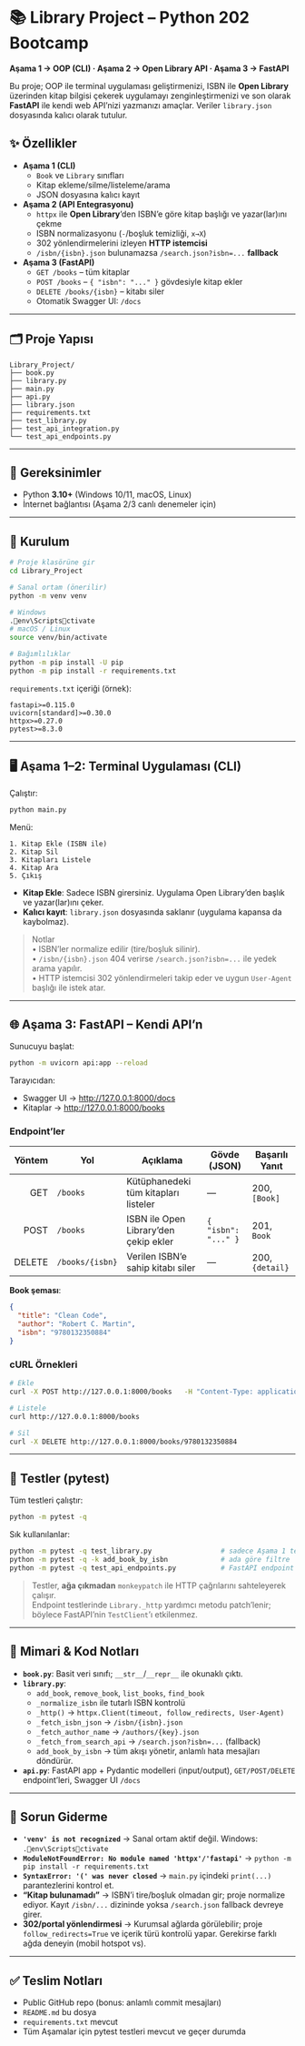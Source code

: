 # 📚 Library Project – Python 202 Bootcamp
**Aşama 1 → OOP (CLI) · Aşama 2 → Open Library API · Aşama 3 → FastAPI**

Bu proje; OOP ile terminal uygulaması geliştirmenizi, ISBN ile **Open Library** üzerinden kitap bilgisi çekerek uygulamayı zenginleştirmenizi ve son olarak **FastAPI** ile kendi web API’nizi yazmanızı amaçlar. Veriler `library.json` dosyasında kalıcı olarak tutulur.

## ✨ Özellikler
- **Aşama 1 (CLI)**  
  - `Book` ve `Library` sınıfları  
  - Kitap ekleme/silme/listeleme/arama  
  - JSON dosyasına kalıcı kayıt
- **Aşama 2 (API Entegrasyonu)**  
  - `httpx` ile **Open Library**’den ISBN’e göre kitap başlığı ve yazar(lar)ını çekme  
  - ISBN normalizasyonu (`-`/boşluk temizliği, `x→X`)  
  - 302 yönlendirmelerini izleyen **HTTP istemcisi**  
  - `/isbn/{isbn}.json` bulunamazsa `/search.json?isbn=...` **fallback**
- **Aşama 3 (FastAPI)**  
  - `GET /books` – tüm kitaplar  
  - `POST /books` – `{ "isbn": "..." }` gövdesiyle kitap ekler  
  - `DELETE /books/{isbn}` – kitabı siler  
  - Otomatik Swagger UI: `/docs`

---

## 🗂️ Proje Yapısı
```
Library_Project/
├── book.py
├── library.py
├── main.py
├── api.py
├── library.json
├── requirements.txt
├── test_library.py
├── test_api_integration.py
└── test_api_endpoints.py
```

---

## 🔧 Gereksinimler
- Python **3.10+** (Windows 10/11, macOS, Linux)
- İnternet bağlantısı (Aşama 2/3 canlı denemeler için)

---

## 🚀 Kurulum
```bash
# Proje klasörüne gir
cd Library_Project

# Sanal ortam (önerilir)
python -m venv venv

# Windows
.env\Scriptsctivate
# macOS / Linux
source venv/bin/activate

# Bağımlılıklar
python -m pip install -U pip
python -m pip install -r requirements.txt
```

`requirements.txt` içeriği (örnek):
```
fastapi>=0.115.0
uvicorn[standard]>=0.30.0
httpx>=0.27.0
pytest>=8.3.0
```

---

## 🖥️ Aşama 1–2: Terminal Uygulaması (CLI)
Çalıştır:
```bash
python main.py
```

Menü:
```
1. Kitap Ekle (ISBN ile)
2. Kitap Sil
3. Kitapları Listele
4. Kitap Ara
5. Çıkış
```

- **Kitap Ekle**: Sadece ISBN girersiniz. Uygulama Open Library’den başlık ve yazar(lar)ını çeker.  
- **Kalıcı kayıt**: `library.json` dosyasında saklanır (uygulama kapansa da kaybolmaz).

> Notlar  
> • ISBN’ler normalize edilir (tire/boşluk silinir).  
> • `/isbn/{isbn}.json` 404 verirse `/search.json?isbn=...` ile yedek arama yapılır.  
> • HTTP istemcisi 302 yönlendirmeleri takip eder ve uygun `User-Agent` başlığı ile istek atar.

---

## 🌐 Aşama 3: FastAPI – Kendi API’n
Sunucuyu başlat:
```bash
python -m uvicorn api:app --reload
```

Tarayıcıdan:
- Swagger UI → http://127.0.0.1:8000/docs  
- Kitaplar → http://127.0.0.1:8000/books

### Endpoint’ler
| Yöntem | Yol              | Açıklama                                      | Gövde (JSON)             | Başarılı Yanıt |
|-------:|------------------|-----------------------------------------------|--------------------------|----------------|
| GET    | `/books`         | Kütüphanedeki tüm kitapları listeler          | —                        | 200, `[Book]`  |
| POST   | `/books`         | ISBN ile Open Library’den çekip ekler         | `{ "isbn": "..." }`      | 201, `Book`    |
| DELETE | `/books/{isbn}`  | Verilen ISBN’e sahip kitabı siler             | —                        | 200, `{detail}`|

**Book şeması**:
```json
{
  "title": "Clean Code",
  "author": "Robert C. Martin",
  "isbn": "9780132350884"
}
```

### cURL Örnekleri
```bash
# Ekle
curl -X POST http://127.0.0.1:8000/books   -H "Content-Type: application/json"   -d "{"isbn":"9780132350884"}"

# Listele
curl http://127.0.0.1:8000/books

# Sil
curl -X DELETE http://127.0.0.1:8000/books/9780132350884
```

---

## 🧪 Testler (pytest)
Tüm testleri çalıştır:
```bash
python -m pytest -q
```

Sık kullanılanlar:
```bash
python -m pytest -q test_library.py                 # sadece Aşama 1 temel testleri
python -m pytest -q -k add_book_by_isbn             # ada göre filtre
python -m pytest -q test_api_endpoints.py           # FastAPI endpoint testleri
```

> Testler, **ağa çıkmadan** `monkeypatch` ile HTTP çağrılarını sahteleyerek çalışır.  
> Endpoint testlerinde `Library._http` yardımcı metodu patch’lenir; böylece FastAPI’nin `TestClient`’ı etkilenmez.

---

## 🧱 Mimari & Kod Notları
- **`book.py`**: Basit veri sınıfı; `__str__`/`__repr__` ile okunaklı çıktı.  
- **`library.py`**:  
  - `add_book`, `remove_book`, `list_books`, `find_book`  
  - `_normalize_isbn` ile tutarlı ISBN kontrolü  
  - `_http()` → `httpx.Client(timeout, follow_redirects, User-Agent)`  
  - `_fetch_isbn_json` → `/isbn/{isbn}.json`  
  - `_fetch_author_name` → `/authors/{key}.json`  
  - `_fetch_from_search_api` → `/search.json?isbn=...` (fallback)  
  - `add_book_by_isbn` → tüm akışı yönetir, anlamlı hata mesajları döndürür.  
- **`api.py`**: FastAPI app + Pydantic modelleri (input/output), `GET/POST/DELETE` endpoint’leri, Swagger UI `/docs`

---

## 🧰 Sorun Giderme
- **`'venv' is not recognized`** → Sanal ortam aktif değil. Windows: `.env\Scriptsctivate`  
- **`ModuleNotFoundError: No module named 'httpx'/'fastapi'`** → `python -m pip install -r requirements.txt`  
- **`SyntaxError: '(' was never closed`** → `main.py` içindeki `print(...)` parantezlerini kontrol et.  
- **“Kitap bulunamadı”** → ISBN’i tire/boşluk olmadan gir; proje normalize ediyor. Kayıt `/isbn/...` dizininde yoksa `/search.json` fallback devreye girer.  
- **302/portal yönlendirmesi** → Kurumsal ağlarda görülebilir; proje `follow_redirects=True` ve içerik türü kontrolü yapar. Gerekirse farklı ağda deneyin (mobil hotspot vs).

---

## ✅ Teslim Notları
- Public GitHub repo (bonus: anlamlı commit mesajları)  
- `README.md` bu dosya  
- `requirements.txt` mevcut  
- Tüm Aşamalar için pytest testleri mevcut ve geçer durumda

